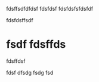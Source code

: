 fdsffsdfdfdsf
fdsfdsf fdsfdsfsfdsfdf

fdsfdsffsdf 
# fsdf fdsffds
fdsffdsf


fdsf
dfsdg
fsdg
fsd






